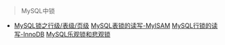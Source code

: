 
>MySQL中锁

- [MySQL锁之行级/表级/页级](http://www.hollischuang.com/archives/914)
[MySQL表锁的读写-MyISAM](http://www.hollischuang.com/archives/1728)
[MySQL行锁的读写-InnoDB](http://www.hollischuang.com/archives/923)
[MySQL乐观锁和悲观锁](http://www.hollischuang.com/archives/934)
